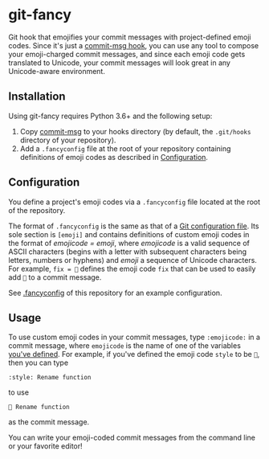 # git-fancy
Git hook that emojifies your commit messages with project-defined emoji
codes. Since it's just a [commit-msg hook], you can use any tool to
compose your emoji-charged commit messages, and since each emoji code
gets translated to Unicode, your commit messages will look great in any
Unicode-aware environment.

<!-- Links -->
[commit-msg hook]: https://git-scm.com/docs/githooks#_commit_msg


## Installation
Using git-fancy requires Python 3.6+ and the following setup:
1. Copy [commit-msg] to your hooks directory (by default, the
`.git/hooks` directory of your repository).
2. Add a `.fancyconfig` file at the root of your repository containing
definitions of emoji codes as described in [Configuration].

<!-- Links -->
[commit-msg]: commit-msg
[Configuration]: #configuration


## Configuration
You define a project's emoji codes via a `.fancyconfig` file located at
the root of the repository.

The format of `.fancyconfig` is the same as that of a [Git configuration
file]. Its sole section is `[emoji]` and contains definitions of custom
emoji codes in the format of *emojicode = emoji*, where *emojicode* is a
valid sequence of ASCII characters (begins with a letter with subsequent
characters being letters, numbers or hyphens) and *emoji* a sequence of
Unicode characters. For example, `fix = 🐛` defines the emoji code `fix`
that can be used to easily add `🐛` to a commit message.

See [.fancyconfig] of this repository for an example configuration.

<!-- Links -->
[Git configuration file]: https://www.git-scm.com/docs/git-config#_configuration_file
[.fancyconfig]: .fancyconfig

## Usage
To use custom emoji codes in your commit messages, type `:emojicode:` in
a commit message, where `emojicode` is the name of one of the variables
[you've defined]. For example, if you've defined the emoji code `style`
to be `💎`, then you can type
```
:style: Rename function
```
to use
```
💎 Rename function
```
as the commit message.

You can write your emoji-coded commit messages from the command line or
your favorite editor!

<!-- Links -->
[you've defined]: #configuration
